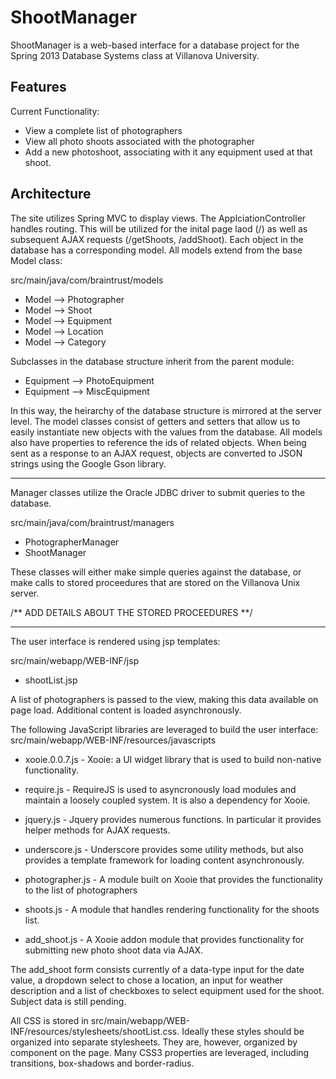 ShootManager
============

ShootManager is a web-based interface for a database project for the Spring 2013 Database Systems class at
Villanova University.

Features
--------

Current Functionality:
- View a complete list of photographers
- View all photo shoots associated with the photographer
- Add a new photoshoot, associating with it any equipment used at that shoot.

Architecture
------------

The site utilizes Spring MVC to display views.  The ApplciationController handles routing.  This will be utilized
for the inital page laod (/) as well as subsequent AJAX requests (/getShoots, /addShoot).  Each object in the
database has a corresponding model.  All models extend from the base Model class:

src/main/java/com/braintrust/models
- Model --> Photographer
- Model --> Shoot
- Model --> Equipment
- Model --> Location
- Model --> Category

Subclasses in the database structure inherit from the parent module:
- Equipment --> PhotoEquipment
- Equipment --> MiscEquipment

In this way, the heirarchy of the database structure is mirrored at the server level.  The model classes consist of
getters and setters that allow us to easily instantiate new objects with the values from the database. All models
also have properties to reference the ids of related objects.  When being sent as a response to an AJAX request,
objects are converted to JSON strings using the Google Gson library.

___________

Manager classes utilize the Oracle JDBC driver to submit queries to the database.  

src/main/java/com/braintrust/managers
- PhotographerManager
- ShootManager

These classes will either make simple queries against the database, or make calls to stored proceedures that are stored
on the Villanova Unix server.

/** ADD DETAILS ABOUT THE STORED PROCEEDURES **/

___________

The user interface is rendered using jsp templates:

src/main/webapp/WEB-INF/jsp
- shootList.jsp

A list of photographers is passed to the view, making this data available on page load.  Additional content is loaded
asynchronously.

The following JavaScript libraries are leveraged to build the user interface:
src/main/webapp/WEB-INF/resources/javascripts
- xooie.0.0.7.js - Xooie: a UI widget library that is used to build non-native functionality.
- require.js - RequireJS is used to asyncronously load modules and maintain a loosely coupled system.  It is also a dependency for Xooie.
- jquery.js - Jquery provides numerous functions.  In particular it provides helper methods for AJAX requests.
- underscore.js - Underscore provides some utility methods, but also provides a template framework for loading content asynchronously.

- photographer.js - A module built on Xooie that provides the functionality to the list of photographers
- shoots.js - A module that handles rendering functionality for the shoots list.
- add_shoot.js - A Xooie addon module that provides functionality for submitting new photo shoot data via AJAX.

The add_shoot form consists currently of a data-type input for the date value, a dropdown select to chose a location,
an input for weather description and a list of checkboxes to select equipment used for the shoot.  Subject data is 
still pending.

All CSS is stored in src/main/webapp/WEB-INF/resources/stylesheets/shootList.css.  Ideally these styles should be
organized into separate stylesheets.  They are, however, organized by component on the page.  Many CSS3 properties
are leveraged, including transitions, box-shadows and border-radius.
